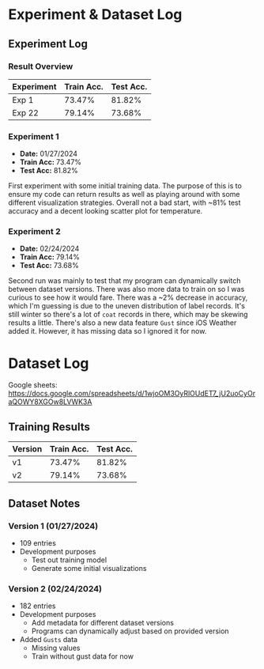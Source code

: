 # Experiment & Dataset Log

## Experiment Log
### Result Overview
| Experiment | Train Acc. | Test Acc. |
| ---------- | ---------- | --------- |
| Exp 1      | 73.47%     | 81.82%    |
| Exp 22     | 79.14%     | 73.68%    |

### Experiment 1
- **Date:** 01/27/2024
- **Train Acc:** 73.47%
- **Test Acc:** 81.82%

First experiment with some initial training data. The purpose of this is to
ensure my code can return results as well as playing around with some different
visualization strategies. Overall not a bad start, with ~81% test accuracy and a
decent looking scatter plot for temperature.

### Experiment 2
- **Date:** 02/24/2024
- **Train Acc:** 79.14%
- **Test Acc:** 73.68%

Second run was mainly to test that my program can dynamically switch between
dataset versions. There was also more data to train on so I was curious to see
how it would fare. There was a ~2% decrease in accuracy, which I'm guessing is
due to the uneven distribution of label records. It's still winter so there's a
lot of `coat` records in there, which may be skewing results a little. There's
also a new data feature `Gust` since iOS Weather added it. However, it has
missing data so I ignored it for now.

# Dataset Log
Google sheets: https://docs.google.com/spreadsheets/d/1wjoOM3OyRlOUdET7_jU2uoCyOraQOWY8XGOw8LVWK3A

## Training Results
| Version | Train Acc. | Test Acc. |
| ------- | ---------- | --------- |
| v1      | 73.47%     | 81.82%    |
| v2      | 79.14%     | 73.68%    |

## Dataset Notes
### Version 1 (01/27/2024)
- 109 entries
- Development purposes
    - Test out training model
    - Generate some initial visualizations

### Version 2 (02/24/2024)
- 182 entries
- Development purposes
    - Add metadata for different dataset versions
    - Programs can dynamically adjust based on provided version
- Added `Gusts` data
    - Missing values
    - Train without gust data for now
